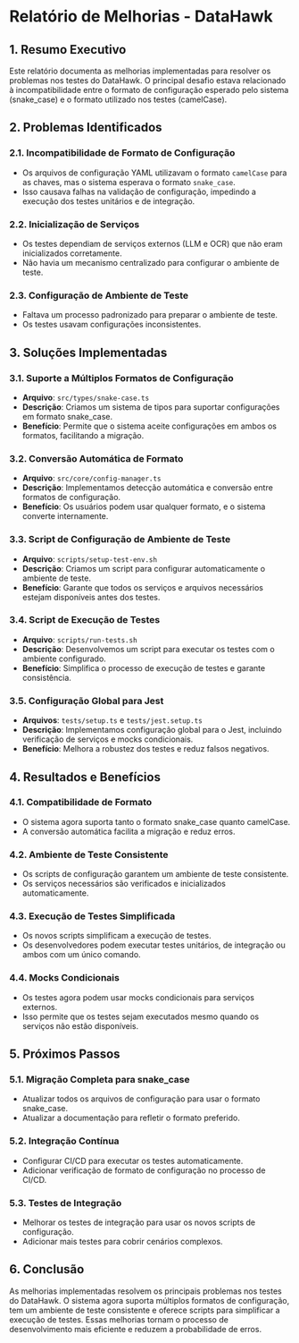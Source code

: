 # Relatório de Melhorias - DataHawk

## 1. Resumo Executivo

Este relatório documenta as melhorias implementadas para resolver os problemas nos testes do DataHawk. O principal desafio estava relacionado à incompatibilidade entre o formato de configuração esperado pelo sistema (snake_case) e o formato utilizado nos testes (camelCase).

## 2. Problemas Identificados

### 2.1. Incompatibilidade de Formato de Configuração

- Os arquivos de configuração YAML utilizavam o formato `camelCase` para as chaves, mas o sistema esperava o formato `snake_case`.
- Isso causava falhas na validação de configuração, impedindo a execução dos testes unitários e de integração.

### 2.2. Inicialização de Serviços

- Os testes dependiam de serviços externos (LLM e OCR) que não eram inicializados corretamente.
- Não havia um mecanismo centralizado para configurar o ambiente de teste.

### 2.3. Configuração de Ambiente de Teste

- Faltava um processo padronizado para preparar o ambiente de teste.
- Os testes usavam configurações inconsistentes.

## 3. Soluções Implementadas

### 3.1. Suporte a Múltiplos Formatos de Configuração

- **Arquivo**: `src/types/snake-case.ts`
- **Descrição**: Criamos um sistema de tipos para suportar configurações em formato snake_case.
- **Benefício**: Permite que o sistema aceite configurações em ambos os formatos, facilitando a migração.

### 3.2. Conversão Automática de Formato

- **Arquivo**: `src/core/config-manager.ts`
- **Descrição**: Implementamos detecção automática e conversão entre formatos de configuração.
- **Benefício**: Os usuários podem usar qualquer formato, e o sistema converte internamente.

### 3.3. Script de Configuração de Ambiente de Teste

- **Arquivo**: `scripts/setup-test-env.sh`
- **Descrição**: Criamos um script para configurar automaticamente o ambiente de teste.
- **Benefício**: Garante que todos os serviços e arquivos necessários estejam disponíveis antes dos testes.

### 3.4. Script de Execução de Testes

- **Arquivo**: `scripts/run-tests.sh`
- **Descrição**: Desenvolvemos um script para executar os testes com o ambiente configurado.
- **Benefício**: Simplifica o processo de execução de testes e garante consistência.

### 3.5. Configuração Global para Jest

- **Arquivos**: `tests/setup.ts` e `tests/jest.setup.ts`
- **Descrição**: Implementamos configuração global para o Jest, incluindo verificação de serviços e mocks condicionais.
- **Benefício**: Melhora a robustez dos testes e reduz falsos negativos.

## 4. Resultados e Benefícios

### 4.1. Compatibilidade de Formato

- O sistema agora suporta tanto o formato snake_case quanto camelCase.
- A conversão automática facilita a migração e reduz erros.

### 4.2. Ambiente de Teste Consistente

- Os scripts de configuração garantem um ambiente de teste consistente.
- Os serviços necessários são verificados e inicializados automaticamente.

### 4.3. Execução de Testes Simplificada

- Os novos scripts simplificam a execução de testes.
- Os desenvolvedores podem executar testes unitários, de integração ou ambos com um único comando.

### 4.4. Mocks Condicionais

- Os testes agora podem usar mocks condicionais para serviços externos.
- Isso permite que os testes sejam executados mesmo quando os serviços não estão disponíveis.

## 5. Próximos Passos

### 5.1. Migração Completa para snake_case

- Atualizar todos os arquivos de configuração para usar o formato snake_case.
- Atualizar a documentação para refletir o formato preferido.

### 5.2. Integração Contínua

- Configurar CI/CD para executar os testes automaticamente.
- Adicionar verificação de formato de configuração no processo de CI/CD.

### 5.3. Testes de Integração

- Melhorar os testes de integração para usar os novos scripts de configuração.
- Adicionar mais testes para cobrir cenários complexos.

## 6. Conclusão

As melhorias implementadas resolvem os principais problemas nos testes do DataHawk. O sistema agora suporta múltiplos formatos de configuração, tem um ambiente de teste consistente e oferece scripts para simplificar a execução de testes. Essas melhorias tornam o processo de desenvolvimento mais eficiente e reduzem a probabilidade de erros.
